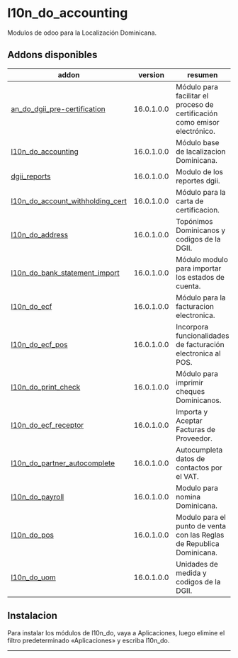 
# l10n_do_accounting

Modulos de odoo para la Localización Dominicana.

<!-- /!\ do not modify below this line -->

<!-- prettier-ignore-start -->

[//]: # (addons)

Addons disponibles
----------------
addon | version    | resumen
--- |------------| ---
[an_do_dgii_pre-certification](an_do_dgii_pre-certification/) | 16.0.1.0.0 | Módulo para facilitar el proceso de certificación como emisor electrónico.
[l10n_do_accounting](l10n_do_accounting/) | 16.0.1.0.0 | Módulo base de lacalizacion Dominicana.
[dgii_reports](dgii_reports/) | 16.0.1.0.0 | Modulo de los reportes dgii.
[l10n_do_account_withholding_cert](l10n_do_account_withholding_cert/) | 16.0.1.0.0 | Módulo para la carta de certificacion.
[l10n_do_address](l10n_do_address/) | 16.0.1.0.0 | Topónimos Dominicanos y codigos de la DGII.
[l10n_do_bank_statement_import](l10n_do_bank_statement_importt/) | 16.0.1.0.0 | Módulo modulo para importar los estados de cuenta.
[l10n_do_ecf](l10n_do_ecf/) | 16.0.1.0.0 | Módulo para la facturacion electronica.
[l10n_do_ecf_pos](l10n_do_ecf_pos/) | 16.0.1.0.0 | Incorpora funcionalidades de facturación electronica al POS.
[l10n_do_print_check](l10n_do_print_check/) | 16.0.1.0.0 | Módulo para imprimir cheques Dominicanos.
[l10n_do_ecf_receptor](l10n_do_ecf_receptor/) | 16.0.1.0.0 | Importa y Aceptar Facturas de Proveedor.
[l10n_do_partner_autocomplete](l10n_do_ecf_receptor/) | 16.0.1.0.0 | Autocumpleta datos de contactos por el VAT.
[l10n_do_payroll](l10n_do_payroll/) | 16.0.1.0.0 | Modulo para nomina Dominicana.
[l10n_do_pos](l10n_do_pos/) | 16.0.1.0.0 | Modulo para el punto de venta con las Reglas de Republica Dominicana.
[l10n_do_uom](l10n_do_uom/) | 16.0.1.0.0 | Unidades de medida y codigos de la DGII.

[//]: # (end addons)

<!-- prettier-ignore-end -->

## Instalacion

Para instalar los módulos de l10n_do, vaya a Aplicaciones, luego elimine el filtro predeterminado «Aplicaciones» y
escriba l10n_do.

----
